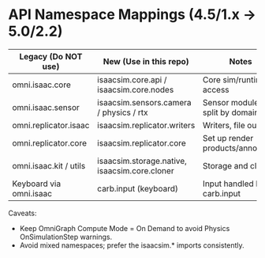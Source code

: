# API Namespace Mappings (4.5/1.x -> 5.0/2.2)

| Legacy (Do NOT use)           | New (Use in this repo)                         | Notes |
|------------------------------|-----------------------------------------------|-------|
| omni.isaac.core              | isaacsim.core.api / isaacsim.core.nodes       | Core sim/runtime access |
| omni.isaac.sensor            | isaacsim.sensors.camera / physics / rtx       | Sensor modules split by domain |
| omni.replicator.isaac        | isaacsim.replicator.writers                    | Writers, file output |
| omni.replicator.core         | isaacsim.replicator.core                       | Set up render products/annotators |
| omni.isaac.kit / utils       | isaacsim.storage.native, isaacsim.core.cloner  | Storage and cloning |
| Keyboard via omni.isaac      | carb.input (keyboard)                          | Input handled by carb.input |

Caveats:
- Keep OmniGraph Compute Mode = On Demand to avoid Physics OnSimulationStep warnings.
- Avoid mixed namespaces; prefer the isaacsim.* imports consistently.
